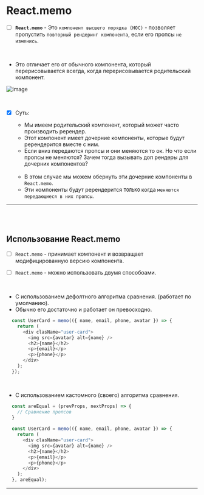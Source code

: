 # React.memo

- [ ] **`React.memo`** - Это `компонент высшего порядка (HOC)` - позволяет пропустить `повторный рендеринг компонента`, если его пропсы `не изменись`.

<br>

+ Это отличает его от обычного компонента, который перерисовывается всегда, когда перерисовывается родительский компонент.

![image](https://github.com/acidshotgun/react-hooks-new/assets/117285472/85917791-0e11-4e14-ad55-30240865c5a8)

<br>

- [x] Суть:

  + Мы имеем родительский компонент, который может часто производить ререндер.
  + Этот компонент имеет дочерние компоненты, которые будут ререндерится вместе с ним.
  + Если вниз передаются пропсы и они меняются то ок. Но что если пропсы не меняются? Зачем тогда вызывать доп рендеры для дочерних компонентов?

  <br>

  + В этом случае мы можем обернуть эти дочерние компоненты в `React.memo`.
  + Эти компоненты будут ререндерится `ТОЛЬКО` когда `меняются передающиеся в них пропсы`.

<hr>
<br>
<br>

<h2>Использование React.memo</h2>

- [ ] `React.memo` - принимает компонент и возвращает модифицированную версию компонента.

- [ ] `React.memo` - можно использовать двумя способоами.

<br>

  + С использованием дефолтного алгоритма сравнения. (работает по умолчанию).
  + Обычно его достаточно и работает он превосходно.
    
  ```typescript
    const UserCard = memo(({ name, email, phone, avatar }) => {
      return (
        <div clasName="user-card">
          <img src={avatar} alt={name} />
          <h2>{name}</h2>
          <p>{email}</p>
          <p>{phone}</p>
        </div>
      );
    });
  ```

  <br>

  + С использованием кастомного (своего) алгоритма сравнения.
     
  ```typescript
    const areEqual = (prevProps, nextProps) => {
      // Сравнение пропсов
    }
    
    const UserCard = memo(({ name, email, phone, avatar }) => {
      return (
        <div clasName="user-card">
          <img src={avatar} alt={name} />
          <h2>{name}</h2>
          <p>{email}</p>
          <p>{phone}</p>
        </div>
      );
    }, areEqual);
  ```

<hr>
<br>
<br>


